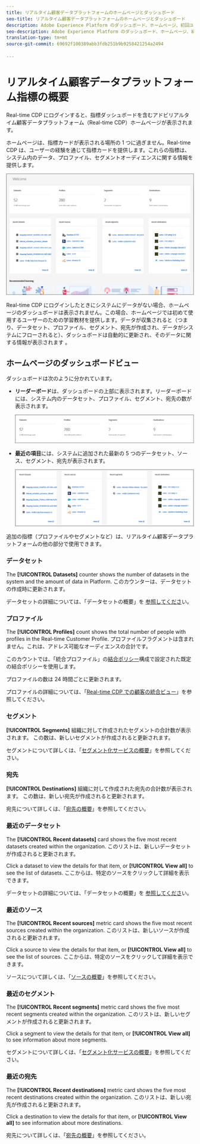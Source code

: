 ```yaml
---
title: リアルタイム顧客データプラットフォームのホームページとダッシュボード
seo-title: リアルタイム顧客データプラットフォームのホームページとダッシュボード
description: Adobe Experience Platform のダッシュボード、ホームページ、初回ユーザーエクスペリエンス
seo-description: Adobe Experience Platform のダッシュボード、ホームページ、初回ユーザーエクスペリエンス
translation-type: tm+mt
source-git-commit: 69692f100389abb3fdb251b9b9258421254a2494

---
```



# リアルタイム顧客データプラットフォーム指標の概要

Real-time CDP にログインすると、指標ダッシュボードを含むアドビリアルタイム顧客データプラットフォーム（Real-time CDP）ホームページが表示されます。

ホームページは、指標カードが表示される場所の 1 つに過ぎません。Real-time CDP は、ユーザーの経験を通じて指標カードを提供します。これらの指標は、システム内のデータ、プロファイル、セグメントオーディエンスに関する情報を提供します。

![画像](assets/home2.jpg)

Real-time CDP にログインしたときにシステムにデータがない場合、ホームページのダッシュボードは表示されません。この場合、ホームページでは初めて使用するユーザーのための学習教材を提供します。データが収集されると（つまり、<!--sources-->データセット、プロファイル、セグメント、宛先が作成され、データがシステムにフローされると）、ダッシュボードは自動的に更新され、そのデータに関する情報が表示されます <!-- in metric cards-->。

## ホームページのダッシュボードビュー

<!--The dashboard shows information in several areas. Each category of information displays for the time range shown beneath the data.-->

ダッシュボードは次のように分かれています<!-- two areas.-->。

* **リーダーボード**&#x200B;は、ダッシュボードの上部に表示されます。リーダーボードには、システム内のデータセット、プロファイル、セグメント、宛先の数が表示されます。

   ![画像](assets/home-leaderboard2.jpg)

<!-- * **Metric cards** display beneath the leaderboard. Metric cards show additional information, such as percentages or trends. Metric cards appear as data is collected.
    ![image](assets/home-metrics.jpg)
Some information is shown in different ways on both the leaderboard and metric cards. -->
* **最近の項目**&#x200B;には、システムに追加された最新の 5 つのデータセット、ソース、セグメント、宛先が表示されます。

   ![画像](assets/home-recent.jpg)

追加の指標（プロファイルやセグメントなど）は、リアルタイム顧客データプラットフォームの他の部分で使用できます。

### データセット

The **[!UICONTROL Datasets]** counter shows the number of datasets in the system and the amount of data in Platform. このカウンターは、データセットの作成時に更新されます。

データセットの詳細については、「データセットの概要」を [参照してくださ](../catalog/datasets/overview.md)い。

### プロファイル

The **[!UICONTROL Profiles]** count shows the total number of people with profiles in the Real-time Customer Profile. プロファイルフラグメントは含まれません。これは、アドレス可能なオーディエンスの合計です。

このカウントでは、「統合プロファイル」の[結合ポリシー](profile/merge-policies.md)構成で設定された既定の結合ポリシーを使用します。

プロファイルの数は 24 時間ごとに更新されます。

プロファイルの詳細については、「[Real-time CDP での顧客の統合ビュー](profile/profile-overview.md)」を参照してください。

### セグメント

**[!UICONTROL Segments]** 組織に対して作成されたセグメントの合計数が表示されます。 この数は、新しいセグメントが作成されると更新されます。

セグメントについて詳しくは、「[セグメント化サービスの概要](segmentation/segmentation-overview.md)」を参照してください。

### 宛先

**[!UICONTROL Destinations]** 組織に対して作成された宛先の合計数が表示されます。 この数は、新しい宛先が作成されると更新されます。

宛先について詳しくは、「[宛先の概要](destinations/destinations-overview.md)」を参照してください。

<!-- ### Successful profile records

In the leaderboard **[!UICONTROL Successful profile records]** shows the total number of records that have been successfully processed into the profile.

There is also a metric card that shows the percentage of successful records. Click **[!UICONTROL View datasets]** to see more details about the profile records. Hover over the colored area of the graph to see additional details:

![image](assets/home-profilerecords-details.PNG)

The number of successful profile records is updated hourly. 

For more information about profiles, see [A unified view of your customer in Real-time CDP](profile/profile-overview.md).

### Total profile records

The **[!UICONTROL Total profile records]** metric card shows the total number of data records enabled to feed into the profiles, and the percentage that are successful, updated once per day. This does not include all data in the data lake, because some data might not be enabled to feed into the profiles.

 Hover over the colored area of the graph to see additional details about the successful profiles:

![image](assets/home-profile-details.PNG)

Click **[!UICONTROL View profiles]** to see more details about the profile records.

For more information about profiles, see [A unified view of your customer in Real-time CDP](profile/profile-overview.md).

For more information about viewing a specific profile, see [Profile viewer](profile/profile-viewer.md).

### Failed profile records

In the leaderboard, **[!UICONTROL Failed profile records]** counts the number of records that failed to process into the profile.

The **[!UICONTROL Failed profile records]** metric card shows this count, and includes a graphical representation that helps you see how failures have trended during the time shown below the graphic. This chart is updated hourly. Click **[!UICONTROL View datasets]** to see more details about the profile records.

The number of failed profile records is updated hourly. -->

### 最近のデータセット

The **[!UICONTROL Recent datasets]** card shows the five most recent datasets created within the organization. このリストは、新しいデータセットが作成されると更新されます。

Click a dataset to view the details for that item, or **[!UICONTROL View all]** to see the list of datasets. ここからは、特定のソースをクリックして詳細を表示できます。

データセットの詳細については、「データセットの概要」を [参照してくださ](../catalog/datasets/overview.md)い。

### 最近のソース

The **[!UICONTROL Recent sources]** metric card shows the five most recent sources created within the organization. このリストは、新しいソースが作成されると更新されます。

Click a source to view the details for that item, or **[!UICONTROL View all]** to see the list of sources. ここからは、特定のソースをクリックして詳細を表示できます。

ソースについて詳しくは、「[ソースの概要](sources/sources-overview.md)」を参照してください。

### 最近のセグメント

The **[!UICONTROL Recent segments]** metric card shows the five most recent segments created within the organization. このリストは、新しいセグメントが作成されると更新されます。

Click a segment to view the details for that item, or **[!UICONTROL View all]** to see information about more segments.

セグメントについて詳しくは、「[セグメント化サービスの概要](segmentation/segmentation-overview.md)」を参照してください。

### 最近の宛先

The **[!UICONTROL Recent destinations]** metric card shows the five most recent destinations created within the organization. このリストは、新しい宛先が作成されると更新されます。

Click a destination to view the details for that item, or **[!UICONTROL View all]** to see information about more destinations.

宛先について詳しくは、「[宛先の概要](destinations/destinations-overview.md)」を参照してください。
